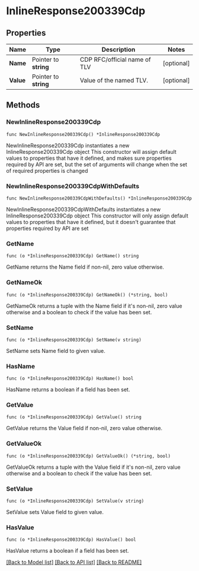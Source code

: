 # InlineResponse200339Cdp

## Properties

Name | Type | Description | Notes
------------ | ------------- | ------------- | -------------
**Name** | Pointer to **string** | CDP RFC/official name of TLV | [optional] 
**Value** | Pointer to **string** | Value of the named TLV. | [optional] 

## Methods

### NewInlineResponse200339Cdp

`func NewInlineResponse200339Cdp() *InlineResponse200339Cdp`

NewInlineResponse200339Cdp instantiates a new InlineResponse200339Cdp object
This constructor will assign default values to properties that have it defined,
and makes sure properties required by API are set, but the set of arguments
will change when the set of required properties is changed

### NewInlineResponse200339CdpWithDefaults

`func NewInlineResponse200339CdpWithDefaults() *InlineResponse200339Cdp`

NewInlineResponse200339CdpWithDefaults instantiates a new InlineResponse200339Cdp object
This constructor will only assign default values to properties that have it defined,
but it doesn't guarantee that properties required by API are set

### GetName

`func (o *InlineResponse200339Cdp) GetName() string`

GetName returns the Name field if non-nil, zero value otherwise.

### GetNameOk

`func (o *InlineResponse200339Cdp) GetNameOk() (*string, bool)`

GetNameOk returns a tuple with the Name field if it's non-nil, zero value otherwise
and a boolean to check if the value has been set.

### SetName

`func (o *InlineResponse200339Cdp) SetName(v string)`

SetName sets Name field to given value.

### HasName

`func (o *InlineResponse200339Cdp) HasName() bool`

HasName returns a boolean if a field has been set.

### GetValue

`func (o *InlineResponse200339Cdp) GetValue() string`

GetValue returns the Value field if non-nil, zero value otherwise.

### GetValueOk

`func (o *InlineResponse200339Cdp) GetValueOk() (*string, bool)`

GetValueOk returns a tuple with the Value field if it's non-nil, zero value otherwise
and a boolean to check if the value has been set.

### SetValue

`func (o *InlineResponse200339Cdp) SetValue(v string)`

SetValue sets Value field to given value.

### HasValue

`func (o *InlineResponse200339Cdp) HasValue() bool`

HasValue returns a boolean if a field has been set.


[[Back to Model list]](../README.md#documentation-for-models) [[Back to API list]](../README.md#documentation-for-api-endpoints) [[Back to README]](../README.md)


